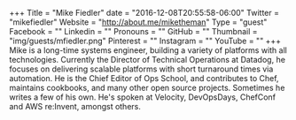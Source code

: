 +++
Title = "Mike Fiedler"
date = "2016-12-08T20:55:58-06:00"
Twitter = "mikefiedler"
Website = "http://about.me/miketheman"
Type = "guest"
Facebook = ""
Linkedin = ""
Pronouns = ""
GitHub = ""
Thumbnail = "img/guests/mfiedler.png"
Pinterest = ""
Instagram = ""
YouTube = ""
+++
Mike is a long-time systems engineer, building a variety of platforms with all technologies. Currently the Director of Technical Operations at Datadog, he focuses on delivering scalable platforms with short turnaround times via automation. He is the Chief Editor of Ops School, and contributes to Chef, maintains cookbooks, and many other open source projects. Sometimes he writes a few of his own. He&#39;s spoken at Velocity, DevOpsDays, ChefConf and AWS re:Invent, amongst others.

